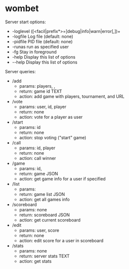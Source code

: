 # wombet

Server start options:
  * -loglevel       ([<facil|prefix*>=]debug|info|warn|error[,])+
  * -logfile <file> Log file (default: none)
  * -pidfile <file> PID file (default: none)
  * -runas <user>   run as specified user
  * -fg             Stay in foreground
  * -help           Display this list of options
  * --help          Display this list of options

Server queries:
  * /add
    * params: players, <tm>, <url>
    * return: game id TEXT
    * action: add game with players, tournament, and URL
  * /vote
    * params: user, id, player
    * return: none
    * action: vote for a player as user
  * /start
    * params: id
    * return: none
    * action: stop voting ("start" game)
  * /call
    * params: id, player
    * return: none
    * action: call winner
  * /game
    * params: id, <user>
    * return: game JSON
    * action: get game info for a user if specified
  * /list
    * params: <user>
    * return: game list JSON
    * action: get all games info
  * /scoreboard
    * params: none
    * return: scoreboard JSON
    * action: get current scoreboard
  * /edit
    * params: user, score
    * return: none
    * action: edit score for a user in scoreboard
  * /stats
    * params: none
    * return: server stats TEXT
    * action: get stats
